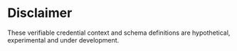 # Disclaimer

These verifiable credential context and schema definitions are hypothetical, experimental and under development.
